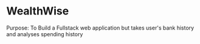 # WealthWise
Purpose: To Build a Fullstack web application but takes user's bank history and analyses spending history 

